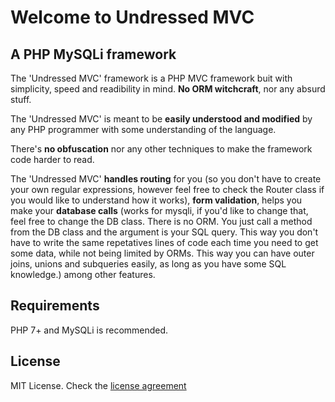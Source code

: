 # Welcome to Undressed MVC
## A PHP MySQLi framework
The 'Undressed MVC' framework is a PHP MVC framework buit with simplicity, speed and readibility in mind. **No ORM witchcraft**, nor any absurd stuff.

The 'Undressed MVC' is meant to be **easily understood and modified** by any PHP programmer with some understanding of the language.

There's **no obfuscation** nor any other techniques to make the framework code harder to read.

The 'Undressed MVC' **handles routing** for you (so you don't have to create your own regular expressions, however feel free to check the Router class if you would like to understand how it works), **form validation**, helps you make your **database calls** (works for mysqli, if you'd like to change that, feel free to change the DB class. There is no ORM. You just call a method from the DB class and the argument is your SQL query. This way you don't have to write the same repetatives lines of code each time you need to get some data, while not being limited by ORMs. This way you can have outer joins, unions and subqueries easily, as long as you have some SQL knowledge.) among other features.

## Requirements
PHP 7+ and MySQLi is recommended.

## License
MIT License.
Check the [license agreement](https://github.com/edluis97/undressed-mvc/blob/master/license.md)

